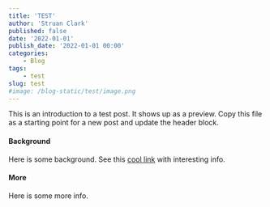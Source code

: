 ```yaml
---
title: 'TEST'
author: 'Struan Clark'
published: false
date: '2022-01-01'
publish_date: '2022-01-01 00:00'
categories:
    - Blog
tags:
    - test
slug: test
#image: /blog-static/test/image.png
---
```


This is an introduction to a test post. It shows up as a preview. Copy this file as a starting point for a new post and update the header block.

<!--more-->

#### Background

Here is some background. See this [cool link](https://www.google.com/) with interesting info.


#### More

Here is some more info.
